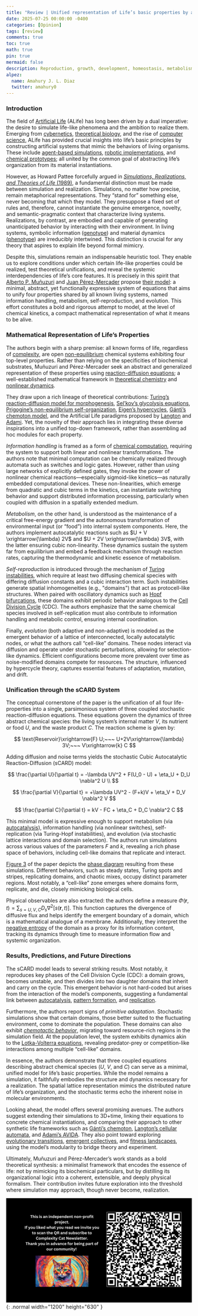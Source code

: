 ```yaml
---
title: "Review | Unified representation of Life’s basic properties by a 3-species Stochastic Cubic Autocatalytic Reaction-Diffusion system of equations"
date: 2025-07-25 00:00:00 -0400
categories: [Opinion]
tags: [review]
comments: true
toc: true 
math: true
pin: true 
mermaid: false
description: Reproduction, growth, development, homeostasis, metabolism, adaptation, evolution... we could go on and on and never find a complete list of characteristics that define life. However, another question is how to represent those properties using mathematical tools. Today we review an article by Muñuzuri and Pérez-Mercader whose objective is precisely that—to capture the key properties of life using a set of equations.
alpez:
  name: Amahury J. L. Diaz
  twitter: amahury0
---
```

### Introduction
The field of [Artificial Life](https://en.wikipedia.org/wiki/Artificial_life) (ALife) has long been driven by a dual imperative: the desire to simulate life-like phenomena and the ambition to realize them. Emerging from [cybernetics](https://en.wikipedia.org/wiki/Cybernetics), [theoretical biology](https://en.wikipedia.org/wiki/Mathematical_and_theoretical_biology), and the rise of [computer science](https://en.wikipedia.org/wiki/Computer_science), ALife has provided crucial insights into life’s basic principles by constructing artificial systems that mimic the behaviors of living organisms. These include [agent-based simulations](https://casci.binghamton.edu/publications/ps/agent_review.pdf), [robotic implementations](https://books.google.com/books?hl=en&lr=&id=pWsNJkdZ4tgC&oi=fnd&pg=PA3&dq=artificial+life+%2B+robotics&ots=88I0hZiQTD&sig=XXEiiEwDv0dKDqscLRXVz5inttA#v=onepage&q=artificial%20life%20%2B%20robotics&f=false), and [chemical prototypes](https://ieeexplore.ieee.org/abstract/document/6790776); all united by the common goal of abstracting life’s organization from its material instantiations.

However, as Howard Pattee forcefully argued in [_Simulations, Realizations, and Theories of Life_ (1989)](https://www.researchgate.net/profile/Howard-Pattee/publication/221586859_Simulations_Realizations_and_Theories_of_Life/links/0912f5017387295d4a000000/Simulations-Realizations-and-Theories-of-Life.pdf), a fundamental distinction must be made between simulation and realization. Simulations, no matter how precise, remain metaphorical representations. They “stand for” something else, never becoming that which they model. They presuppose a fixed set of rules and, therefore, cannot instantiate the genuine emergence, novelty, and semantic-pragmatic context that characterize living systems. Realizations, by contrast, are embodied and capable of generating unanticipated behavior by interacting with their environment. In living systems, symbolic information ([genotype](https://en.wikipedia.org/wiki/Genotype)) and material dynamics ([phenotype](https://en.wikipedia.org/wiki/Phenotype)) are irreducibly intertwined. This distinction is crucial for any theory that aspires to explain life beyond formal mimicry.

Despite this, simulations remain an indispensable heuristic tool. They enable us to explore conditions under which certain life-like properties could be realized, test theoretical unifications, and reveal the systemic interdependencies of life’s core features. It is precisely in this spirit that [Alberto P. Muñuzuri](https://cretus.usc.es/en/alberto-perez-munuzuri-eng/) and [Juan Pérez-Mercader](https://eps.harvard.edu/people/juan-perez-mercader/) propose [their model](https://www.sciencedirect.com/science/article/pii/S1571064522000185): a minimal, abstract, yet functionally expressive system of equations that aims to unify four properties shared by all known living systems, named information handling, metabolism, self-reproduction, and evolution. This effort constitutes a bold and rigorous attempt to model, at the level of chemical kinetics, a compact mathematical representation of what it means to be alive.

### Mathematical Representation of Life’s Properties
The authors begin with a sharp premise: all known forms of life, regardless of [complexity](https://en.wikipedia.org/wiki/Complexity), are open [non-equilibrium](https://en.wikipedia.org/wiki/Non-equilibrium_thermodynamics) chemical systems exhibiting four top-level properties. Rather than relying on the specificities of biochemical substrates, Muñuzuri and Pérez-Mercader seek an abstract and generalized representation of these properties using [reaction-diffusion equations](https://en.wikipedia.org/wiki/Reaction%E2%80%93diffusion_system); a well-established mathematical framework in [theoretical chemistry](https://en.wikipedia.org/wiki/Theoretical_chemistry) and [nonlinear dynamics](https://en.wikipedia.org/wiki/Nonlinear_system). 

They draw upon a rich lineage of theoretical contributions: [Turing’s reaction-diffusion model for morphogenesis](https://en.wikipedia.org/wiki/The_Chemical_Basis_of_Morphogenesis), [Sel’kov’s glycolysis equations](https://febs.onlinelibrary.wiley.com/doi/full/10.1111/j.1432-1033.1968.tb00175.x), [Prigogine’s non-equilibrium self-organization](https://archive.org/details/selforganization0000nico/page/n5/mode/2up), [Eigen’s hypercycles](https://en.wikipedia.org/wiki/Hypercycle_(chemistry)), [Gánti’s chemoton model](https://en.wikipedia.org/wiki/Chemoton), and the Artificial Life paradigms proposed by [Langton](https://en.wikipedia.org/wiki/Christopher_Langton) and [Adami](https://en.wikipedia.org/wiki/Chris_Adami). Yet, the novelty of their approach lies in integrating these diverse inspirations into a unified top-down framework, rather than assembling ad hoc modules for each property.

_Information handling_ is framed as a form of [chemical computation](https://www.cell.com/iscience/fulltext/S2589-0042(19)30285-8), requiring the system to support both linear and nonlinear transformations. The authors note that minimal computation can be chemically realized through automata such as switches and logic gates. However, rather than using large networks of explicitly defined gates, they invoke the power of nonlinear chemical reactions—especially sigmoid-like kinetics—as naturally embedded computational devices. These non-linearities, which emerge from quadratic and cubic terms in the kinetics, can instantiate switching behavior and support distributed information processing, particularly when coupled with diffusion in a spatially extended medium.

_Metabolism_, on the other hand, is understood as the maintenance of a critical free-energy gradient and the autonomous transformation of environmental input (or “food”) into internal system components. Here, the authors implement autocatalytic reactions such as $U + V \xrightarrow{\lambda} 2V$ and $U + 2V \xrightarrow{\lambda} 3V$, with the latter ensuring cubic non-linearity. These dynamics sustain the system far from equilibrium and embed a feedback mechanism through reaction rates, capturing the thermodynamic and kinetic essence of metabolism.

_Self-reproduction_ is introduced through the mechanism of [Turing instabilities](https://en.wikipedia.org/wiki/Reaction%E2%80%93diffusion_system#Two-component_reaction%E2%80%93diffusion_equations), which require at least two diffusing chemical species with differing diffusion constants and a cubic interaction term. Such instabilities generate spatial inhomogeneities (e.g., "domains") that act as protocell-like structures. When paired with oscillatory dynamics such as [Hopf bifurcations](https://en.wikipedia.org/wiki/Hopf_bifurcation), these domains exhibit periodic behavior analogous to the [Cell Division Cycle](https://en.wikipedia.org/wiki/Cell_cycle) (CDC). The authors emphasize that the same chemical species involved in self-replication must also contribute to information handling and metabolic control, ensuring internal coordination.

Finally, _evolution_ (both adaptive and non-adaptive) is modeled as the emergent behavior of a lattice of interconnected, locally autocatalytic nodes, or what the authors call “cell-like” domains. These nodes interact via diffusion and operate under stochastic perturbations, allowing for selection-like dynamics. Efficient configurations become more prevalent over time as noise-modified domains compete for resources. The structure, influenced by hypercycle theory, captures essential features of adaptation, mutation, and drift.

### Unification through the sCARD System
The conceptual cornerstone of the paper is the unification of all four life-properties into a single, parsimonious system of three coupled stochastic reaction-diffusion equations. These equations govern the dynamics of three abstract chemical species: the living system’s internal matter $V$, its nutrient or food $U$, and the waste product $C$. The reaction scheme is given by:

$$
\text{Reservoir}\xrightarrow{F} U;~~~ U+2V\xrightarrow{\lambda} 3V;~~~ V\xrightarrow{k} C
$$

Adding diffusion and noise terms yields the stochastic Cubic Autocatalytic Reaction-Diffusion (sCARD) model:

$$
\frac{\partial U}{\partial t} = -\lambda UV^2 + F(U_0 - U) + \eta_U + D_U \nabla^2 U \\
$$

$$
\frac{\partial V}{\partial t} = +\lambda UV^2 - (F+k)V + \eta_V + D_V \nabla^2 V
$$

$$
\frac{\partial C}{\partial t} = kV - FC + \eta_C + D_C \nabla^2 C
$$

This minimal model is expressive enough to support metabolism (via [autocatalysis](https://en.wikipedia.org/wiki/Autocatalysis)), information handling (via nonlinear switches), self-replication (via Turing-Hopf instabilities), and evolution (via stochastic lattice interactions and domain selection). The authors run simulations across various values of the parameters $F$ and $k$, revealing a rich phase space of behaviors, including cell-like domains that replicate and interact. 

[Figure 3](https://www.sciencedirect.com/science/article/pii/S1571064522000185#fg0030) of the paper depicts the [phase diagram](https://en.wikipedia.org/wiki/Phase_diagram) resulting from these simulations. Different behaviors, such as steady states, Turing spots and stripes, replicating domains, and chaotic mixes, occupy distinct parameter regions. Most notably, a “cell-like” zone emerges where domains form, replicate, and die, closely mimicking biological cells.

Physical observables are also extracted: the authors define a measure $\Phi(\textbf{r}, t) = \sum_{s=U, V, C} D_s \nabla^2 [s(\textbf{r}, t)]$. This function captures the divergence of diffusive flux and helps identify the emergent boundary of a domain, which is a mathematical analogue of a membrane. Additionally, they interpret the [negative entropy](https://en.wikipedia.org/wiki/Negentropy) of the domain as a proxy for its information content, tracking its dynamics through time to measure information flow and systemic organization.

### Results, Predictions, and Future Directions
The sCARD model leads to several striking results. Most notably, it reproduces key phases of the Cell Division Cycle (CDC): a domain grows, becomes unstable, and then divides into two daughter domains that inherit and carry on the cycle. This emergent behavior is not hard-coded but arises from the interaction of the model’s components, suggesting a fundamental link between [autocatalysis](https://en.wikipedia.org/wiki/Autocatalysis), [pattern formation](https://en.wikipedia.org/wiki/Pattern_formation), and [replication](https://en.wikipedia.org/wiki/Self-replication). 

Furthermore, the authors report signs of _primitive adaptation_. Stochastic simulations show that certain domains, those better suited to the fluctuating environment, come to dominate the population. These domains can also exhibit [_chemotactic behavior_](https://en.wikipedia.org/wiki/Chemotaxis), migrating toward resource-rich regions in the simulation field. At the population level, the system exhibits dynamics akin to the [Lotka-Volterra equations](https://en.wikipedia.org/wiki/Lotka%E2%80%93Volterra_equations), revealing predator-prey or competition-like interactions among multiple “cell-like” domains.

In essence, the authors demonstrate that three coupled equations describing abstract chemical species ($U$, $V$, and $C$) can serve as a minimal, unified model for life’s basic properties. While the model remains a simulation, it faithfully embodies the structure and dynamics necessary for a realization. The spatial lattice representation mimics the distributed nature of life’s organization, and the stochastic terms echo the inherent noise in molecular environments.

Looking ahead, the model offers several promising avenues. The authors suggest extending their simulations to 3D+time, linking their equations to concrete chemical instantiations, and comparing their approach to other synthetic life frameworks such as [Gánti’s chemoton](https://en.wikipedia.org/wiki/Chemoton), [Langton’s cellular automata](https://en.wikipedia.org/wiki/Langton%27s_loops), and [Adami’s AVIDA](https://en.wikipedia.org/wiki/Avida_(software)). They also point toward exploring [evolutionary transitions](https://www.nature.com/articles/374227a0), [emergent collectives](https://en.wikipedia.org/wiki/Collective_behavior), and [fitness landscapes](https://en.wikipedia.org/wiki/Fitness_landscape), using the model’s modularity to bridge theory and experiment.

Ultimately, Muñuzuri and Pérez-Mercader’s work stands as a bold theoretical synthesis: a minimalist framework that encodes the essence of life: not by mimicking its biochemical particulars, but by distilling its organizational logic into a coherent, extensible, and deeply physical formalism. Their contribution invites future exploration into the threshold where simulation may approach, though never become, realization. 

![Desktop View](/assets/img/fix/complexity-cat-newsletter.png){: .normal width="1200" height="630" }
